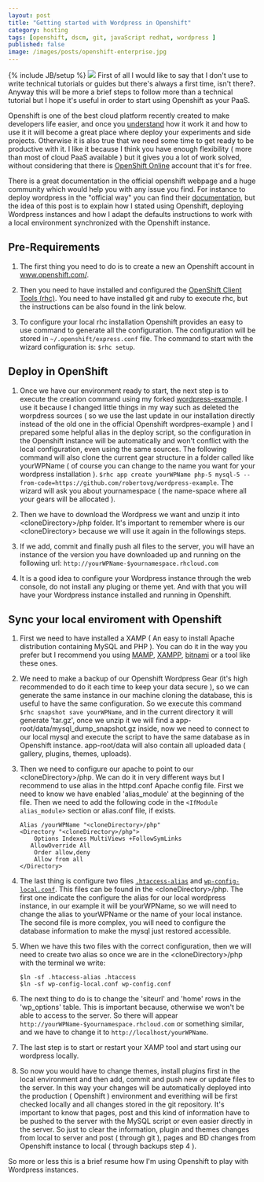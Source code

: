 ```yaml
---
layout: post
title: "Getting started with Wordpress in Openshift"
category: hosting
tags: [openshift, dscm, git, javaScript redhat, wordpress ]
published: false 
image: /images/posts/openshift-enterprise.jpg
---
```

{% include JB/setup %}
<a href="https://www.openshift.com/" target="_blank"><img src="{{site.production_url}}//images/posts/openshift-enterprise.jpg" /></a>
First of all I would like to say that I don't use to write technical tutorials or guides but there's always a first time, isn't there?. Anyway this will be more a brief steps to follow more than a technical tutorial but I hope it's useful in order to start using Openshift as your PaaS.

Openshift is one of the best cloud platform recently created to make developers life easier, and once you <a href="https://www.openshift.com/products/architecture" target="_blank">understand</a> how it work it and how to use it it will become a great place where deploy your experiments and side projects. Otherwise it is also true that we need some time to get ready to be productive with it. I like it because I think you have enough flexibility ( more than most of cloud PaaS available ) but it gives you a lot of work solved, without considering that there is <a href="https://www.openshift.com/products/online" target="_blank">OpenShift Online</a> account that it's for free.

There is a great documentation in the official openshift webpage and a huge community which would help you with any issue you find. For instance to deploy wordpress in the  "official way" you can find their <a href="https://www.openshift.com/quickstarts/wordpress-3x" target="_blank">documentation</a>, but the idea of this post is to explain how I stated using Openshift, deploying Wordpress instances and how I adapt the defaults instructions to work with a local environment synchronized with the Openshift instance.

## Pre-Requirements 

1. The first thing you need to do is to create a new an Openshift account in <a href="https://www.openshift.com/" target="_blank">www.openshift.com/</a>. 

2. Then you need to have installed and configured the <a href="https://www.openshift.com/developers/rhc-client-tools-install" target="_blank">OpenShift Client Tools (rhc)</a>. You need to have installed git and ruby to execute rhc, but the instructions can be also found in the link below.

3. To configure your local rhc installation Openshift provides an easy to use command to generate all the configuration. The configuration will be stored in `~/.openshift/express.conf` file. The command to start with the wizard configuration is: `$rhc setup`.

## Deploy in OpenShift

1. Once we have our environment ready to start, the next step is to execute the creation command using my forked <a href="https://github.com/robertovg/wordpress-example" target="_blank">wordpress-example</a>. I use it because I changed little things in my way such as deleted the worpdress sources ( so we use the last update in our installation directly instead of the old one in the official Openshift wordpres-example ) and I prepared some helpful alias in the deploy script, so the configuration in the Openshift instance will be automatically and won't conflict with the local configuration, even using the same sources. The following command will also clone the current gear structure in a folder called like yourWPName ( of course you can change to the name you want for your wordpress installation ). `$rhc app create yourWPName php-5 mysql-5 --from-code=https://github.com/robertovg/wordpress-example`. The wizard will ask you about yournamespace ( the name-space where all your gears will be allocated ).

2. Then we have to download the Wordpress we want and unzip it into &lt;cloneDirectory&gt;/php folder. It's important to remember where is our &lt;cloneDirectory&gt; because we will use it again in the followings steps.

3. If we add, commit and finally push all files to the server, you will have an instance of the version you have downloaded up and running on the following url: `http://yourWPName-$yournamespace.rhcloud.com`


4. It is a good idea to configure your Wordpress instance through the web console, do not install any pluging or theme yet. And with that you will have your Wordpress instance installed and running in Openshift.

## Sync your local enviroment with Openshift

1. First we need to have installed a XAMP ( An easy to install Apache distribution containing MySQL and PHP ). You can do it in the way you prefer but I recommend you using <a href="http://www.mamp.info/en/index.html" target="_blank">MAMP</a>, <a href="http://www.apachefriends.org/en/xampp.html" target="_blank">XAMPP</a>, <a href="http://bitnami.com/" target="_blank">bitnami</a> or a tool like these ones.

2. We need to make a backup of our Openshift Wordpress Gear (it's high recommended to do it each time to keep your data secure ), so we can generate the same instance in our machine cloning the database, this is useful to have the same configuration. So we execute this command `$rhc snapshot save yourWPName`, and in the current directory it will generate 'tar.gz', once we unzip it we will find a app-root/data/mysql_dump_snapshot.gz inside, now we need to connect to our local mysql and execute the script to have the same database as in Openshift instance. app-root/data will also contain all uploaded data ( gallery, plugins, themes, uploads).

3. Then we need to configure our apache to point to our &lt;cloneDirectory&gt;/php. We can do it in very different ways but I recommend to use alias in the httpd.conf Apache config file. First we need to know we have enabled 'alias_module' at the beginning of the file. Then we need to add the following code in the `<IfModule alias_module>` section or alias.conf file, if exists.

    `Alias /yourWPName "<cloneDirectory>/php"` <br> 
    `<Directory "<cloneDirectory>/php">` <br> 
    `    Options Indexes MultiViews +FollowSymLinks` <br> 
    `    AllowOverride All ` <br> 
    `    Order allow,deny` <br> 
    `    Allow from all` <br> 
    `</Directory>` <br> 

4. The last thing is configure two files <a href="https://github.com/robertovg/wordpress-example/blob/master/php/.htaccess-alias" target="_blank">`.htaccess-alias`</a> and <a href="https://github.com/robertovg/wordpress-example/blob/master/php/wp-config-local.php" target="_blank">`wp-config-local.conf`</a>. This files can be found in the &lt;cloneDirectory&gt;/php. The first one indicate the configure the alias for our local wordpress instance, in our example it will be yourWPName, so we will need to change the alias to yourWPName or the name of your local instance. The second file is more complex, you will need to configure the database information to make the mysql just restored accessible.

5. When we have this two files with the correct configuration, then we will need to create two alias so once we are in the &lt;cloneDirectory&gt;/php with the terminal we write:

    `$ln -sf .htaccess-alias .htaccess`<br>
    `$ln -sf wp-config-local.conf wp-config.conf`<br>

6. The next thing to do is to change the 'siteurl' and 'home' rows in the 'wp_options' table. This is important because, otherwise we won't be able to access to the server. So there will appear `http://yourWPName-$yournamespace.rhcloud.com` or something similar, and we have to change it to `http://localhost/yourWPName`.

7. The last step is to start or restart your XAMP tool and start using our wordpress locally.

8. So now you would have to change themes, install plugins first in the local environment and then add, commit and push new or update files to the server. In this way your changes will be automatically deployed into the production ( Openshift ) environment and everithing will be first checked locally and all changes stored in the git repository. It's important to know that pages, post and this kind of information have to be pushed to the server with the MySQL script or even easier directly in the server. So just to clear the information, plugin and themes changes from local to server and post ( through git ), pages and BD changes from Openshift instance to local ( through backups step 4 ).


So more or less this is a brief resume how I'm using Openshift to play with Wordpress instances.

